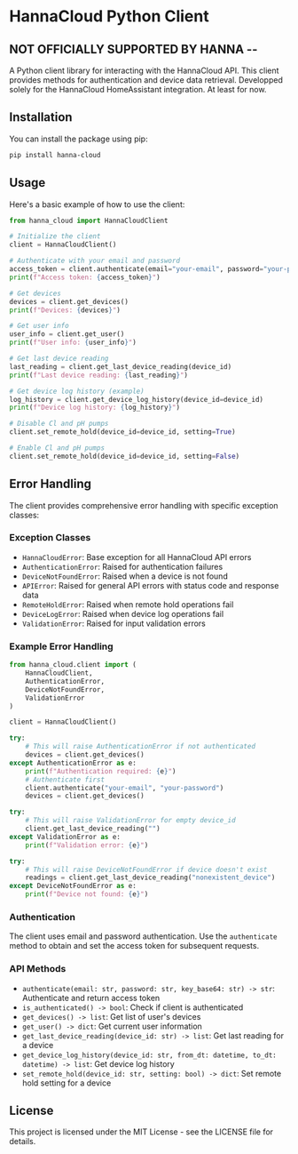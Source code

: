 # HannaCloud Python Client
## NOT OFFICIALLY SUPPORTED BY HANNA --

A Python client library for interacting with the HannaCloud API.
This client provides methods for authentication and device data retrieval.
Developped solely for the HannaCloud HomeAssistant integration. At least for now.

## Installation
You can install the package using pip:

```bash
pip install hanna-cloud
```

## Usage

Here's a basic example of how to use the client:

```python
from hanna_cloud import HannaCloudClient

# Initialize the client
client = HannaCloudClient()

# Authenticate with your email and password
access_token = client.authenticate(email="your-email", password="your-password")
print(f"Access token: {access_token}")

# Get devices
devices = client.get_devices()
print(f"Devices: {devices}")

# Get user info
user_info = client.get_user()
print(f"User info: {user_info}")

# Get last device reading
last_reading = client.get_last_device_reading(device_id)
print(f"Last device reading: {last_reading}")

# Get device log history (example)
log_history = client.get_device_log_history(device_id=device_id)
print(f"Device log history: {log_history}")

# Disable Cl and pH pumps
client.set_remote_hold(device_id=device_id, setting=True)

# Enable Cl and pH pumps
client.set_remote_hold(device_id=device_id, setting=False)
```

## Error Handling

The client provides comprehensive error handling with specific exception classes:

### Exception Classes

- `HannaCloudError`: Base exception for all HannaCloud API errors
- `AuthenticationError`: Raised for authentication failures
- `DeviceNotFoundError`: Raised when a device is not found
- `APIError`: Raised for general API errors with status code and response data
- `RemoteHoldError`: Raised when remote hold operations fail
- `DeviceLogError`: Raised when device log operations fail
- `ValidationError`: Raised for input validation errors

### Example Error Handling

```python
from hanna_cloud.client import (
    HannaCloudClient, 
    AuthenticationError, 
    DeviceNotFoundError, 
    ValidationError
)

client = HannaCloudClient()

try:
    # This will raise AuthenticationError if not authenticated
    devices = client.get_devices()
except AuthenticationError as e:
    print(f"Authentication required: {e}")
    # Authenticate first
    client.authenticate("your-email", "your-password")
    devices = client.get_devices()

try:
    # This will raise ValidationError for empty device_id
    client.get_last_device_reading("")
except ValidationError as e:
    print(f"Validation error: {e}")

try:
    # This will raise DeviceNotFoundError if device doesn't exist
    readings = client.get_last_device_reading("nonexistent_device")
except DeviceNotFoundError as e:
    print(f"Device not found: {e}")
```

### Authentication

The client uses email and password authentication. Use the `authenticate` method to obtain and set the access token for subsequent requests.

### API Methods

- `authenticate(email: str, password: str, key_base64: str) -> str`: Authenticate and return access token
- `is_authenticated() -> bool`: Check if client is authenticated
- `get_devices() -> list`: Get list of user's devices
- `get_user() -> dict`: Get current user information
- `get_last_device_reading(device_id: str) -> list`: Get last reading for a device
- `get_device_log_history(device_id: str, from_dt: datetime, to_dt: datetime) -> list`: Get device log history
- `set_remote_hold(device_id: str, setting: bool) -> dict`: Set remote hold setting for a device

## License
This project is licensed under the MIT License - see the LICENSE file for details. 
